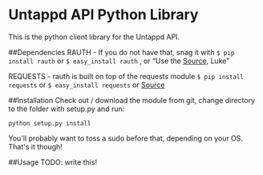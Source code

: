 Untappd API Python Library
==================================

This is the python client library for the Untappd API.

##Dependencies
RAUTH - If you do not have that, snag it with
```$ pip install rauth```
or
```$ easy_install rauth```
, or “Use the [Source](https://github.com/litl/rauth), Luke”

REQUESTS - rauth is built on top of the requests module
```$ pip install requests```
or
```$ easy_install requests```
or [Source](https://github.com/kennethreitz/requests)

##Installation
Check out / download the module from git, change directory to the folder with setup.py and run:

    python setup.py install

You'll probably want to toss a sudo before that, depending on your OS. That's it though!

##Usage
TODO: write this!
